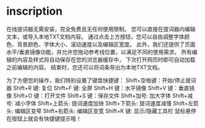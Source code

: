 # inscription

在线提词器无需安装，完全免费且无任何使用限制。
您可以直接在提词器内编辑文本，或导入本地TXT文档内容。
通过点击上方按钮，您可以自由调整字体颜色、背景颜色、字体大小、滚动速度以及编辑区宽度。
此外，我们还提供了页面水平/垂直镜像功能，并允许您拖动参考线位置，以满足不同的使用需求。
所有编辑的内容及样式将自动保存在您的浏览器缓存中，
下次打开网页时即可自动加载之前编辑的内容。
结束时，您还可以将词条导出为本地TXT文档。

为了方便您的操作，我们特别设置了键盘快捷键：
Shift+空格键：开始/停止提词器
Shift+R 键: 复位
Shift+F 键: 全屏
Shift+H 键：水平镜像
Shift+V 键：垂直镜像
Shift+O 键：打开文件
Shift+S 键：保存文件
Shift+加号: 加大字体
Shift+减号: 减小字体
Shift+上箭头: 提词速度加快
Shift+下箭头: 提词速度减慢
Shift+左箭头: 编辑区变窄
Shift+右箭头: 编辑区变宽
Shift+K 键: 显示/隐藏工具栏
鼠标悬停在按钮上就会有快捷键提示哦！
